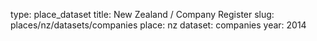 type: place_dataset
title: New Zealand / Company Register
slug: places/nz/datasets/companies
place: nz
dataset: companies
year: 2014
